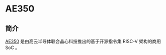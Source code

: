 # AE350 #

## 简介

[AE350](http://www.gowinsemi.com.cn/prodshow_view.aspx?TypeId=70&Id=189&FId=t31:70:31) 是由高云半导体联合晶心科技推出的基于开源指令集 RISC-V 架构的商用 SoC 。
